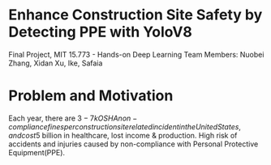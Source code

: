 # Enhance Construction Site Safety by Detecting PPE with YoloV8

Final Project, MIT 15.773 - Hands-on Deep Learning
Team Members: Nuobei Zhang, Xidan Xu, Ike, Safaia

# Problem and Motivation

Each year, there are $3-7k ​OSHA non-compliance fines per construction site related incident in the United States, and cost ​$5 billion in healthcare, lost income & production​. High risk of accidents and injuries ​caused by non-compliance with Personal Protective Equipment​(PPE).
